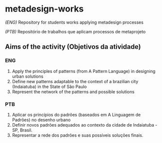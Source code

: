 # metadesign-works

*(ENG)* Repository for students works applying metadesign processes

*(PTB)* Repositório de trabalhos que aplicam processos de metaprojeto



## Aims of the activity (Objetivos da atividade)

### ENG
1. Apply the principles of patterns (from A Pattern Language) in designing urban solutions
2. Define new patterns adaptable to the context of a brazilian city (Indaiatuba) in the State of São Paulo
3. Represent the network of the patterns and possible solutions

### PTB
1. Aplicar os princípios do padrões (baseados em A Linguagem de Padrões) no desenho urbano
2. Definir novos padrões adequados ao contexto da cidade de Indaiatuba - SP, Brasil.
3. Representar a rede dos padrões e suas possíveis soluções finais.


